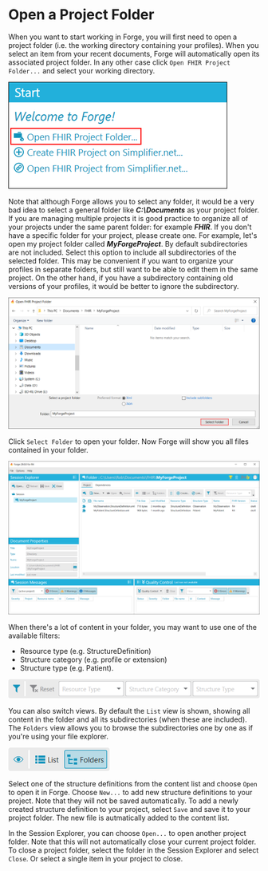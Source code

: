 # Open a Project Folder

When you want to start working in Forge, you will first need to open a
project folder (i.e. the working directory containing your profiles).
When you select an item from your recent documents, Forge will
automatically open its associated project folder. In any other case
click `Open FHIR Project Folder...` and select your working directory.

![Open a folder in Forge](../images/OpenFolder.png)

Note that although Forge allows you to select any folder, it would be a
very bad idea to select a general folder like ***C:\Documents*** as your
project folder. If you are managing multiple projects it is good practice to 
organize all of your projects under the same parent folder: for example ***FHIR***. 
If you don't have a specific folder for your project,
please create one. For example, let's open my project folder called
***MyForgeProject***. By default subdirectories are not included. Select this
option to include all subdirectories of the selected folder. This may be
convenient if you want to organize your profiles in separate folders,
but still want to be able to edit them in the same project. On the other
hand, if you have a subdirectory containing old versions of your
profiles, it would be better to ignore the subdirectory.

![Select a folder in Forge](../images/SelectFolder.png)

Click `Select Folder` to open your folder. Now Forge will show you all
files contained in your folder.

![The session explorer in Forge](../images/SessionExplorer.png)

When there's a lot of content in your folder, you may want to use one of
the available filters:

- Resource type (e.g. StructureDefinition)
- Structure category (e.g. profile or extension)
- Structure type (e.g. Patient).

![The project filter in Forge](../images/ProjectFilter.png)

You can also switch views. By default the `List` view is shown, showing
all content in the folder and all its subdirectories (when these are
included). The `Folders` view allows you to browse the subdirectories
one by one as if you're using your file explorer.

![The project view in Forge](../images/ProjectView.png)

Select one of the structure definitions from the content list and choose
`Open` to open it in Forge. Choose `New...` to add new structure
definitions to your project. Note that they will not be saved
automatically. To add a newly created structure definition to your
project, select `Save` and save it to your
project folder. The new file is autmatically added to the content list.

In the Session Explorer, you can choose
`Open...` to open another project folder. Note
that this will not automatically close your current project folder. To
close a project folder, select the folder in the Session Explorer and
select `Close`. Or select a single item in your project to close.